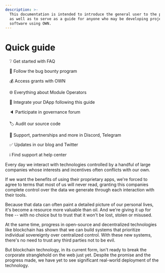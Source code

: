 ```yaml
---
description: >-
  This documentation is intended to introduce the general user to the project,
  as well as to serve as a guide for anyone who may be developing project or
  software using OWN.
---
```


# Quick guide

 ❔ Get started with FAQ

 🐞 Follow the bug bounty program

 💰 Access grants with OWN

 🌐 Everything about Module Operators

 🔗 Integrate your DApp following this guide

 🔈 Participate in governance forum

 🏷️ Audit our source code

 🤝 Support, partnerships and more in Discord, Telegram

 ✅ Updates in our blog and Twitter

 ℹ️ Find support at help center



Every day we interact with technologies controlled by a handful of large companies whose interests and incentives often conflicts with our own.&#x20;

If we want the benefits of using their proprietary apps, we're forced to agree to terms that most of us will never read, granting this companies complete control over the data we generate through each interaction with their tools.

Because that data can often paint a detailed picture of our personal lives, it's become a resource more valuable than oil. And we're giving it up for free -- with no choice but to trust that it won't be lost, stolen or misused.

At the same time, progress in open-source and decentralized technologies like blockchain has shown that we can build systems that prioritize individual sovereignty over centralized control. With these new systems, there's no need to trust any third parties not to be evil.

But blockchain technology, in its current form, isn't ready to break the corporate stranglehold on the web just yet. Despite the promise and the progress made, we have yet to see significant real-world deployment of the technology.
